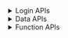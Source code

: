 <details>
<summary>Login APIs</summary>

|                        API                        |Avail|                                      Parameter                                      |Note|
| ------------------------------------------------- | :-: | ----------------------------------------------------------------------------------- | -- |
| xx_eone_zhmmdl                                    | ✅ | STR username STR password \[STR cookies\]                                           |eone账号密码登录，cookies是通过webvpn访问|
| xx_eone_yzmdl_sendsms                             | ✅ | NUM phone \[STR cookies\]                                                           |eone验证码登录发送验证码，cookies是通过webvpn访问|
| xx_eone_yzmdl                                     | ✅ | NUM phone NUM code STR username \[STR cookies\]                                     |eone验证码登录，cookies是通过webvpn访问|
| xx_eone_jwglxtdl                                  | ✅ | STR username STR password \[STR cookies\]                                           |教务系统登录，cookies是通过webvpn访问|
| xx_eone_jxzhptdl                                  | ✅ | STR username STR password \[STR cookies\]                                           |M福医大登录，cookies是通过webvpn访问|
| xx_vpndl                                          | ✅ | STR username STR password                                                           |webvpn登录|
| xx_vpn_isonline                                   | ✅ | STR cookies                                                                         |webvpn是否在线|
| xx_vpn_ehalldl                                    | ✅ | STR cookies                                                                         |ehall登录，webvpn的cookies|
| xx_ehalldl                                        | ✅ | STR username STR password                                                           |ehall登录|
| xx_ehall_zhcpdl                                   | ✅ | STR cookies \[BOOL intranet\]                                                       |综合测评登录，ehall的cookies，默认webvpn访问|
| xx_ehall_jbxxdl                                   | ✅ | STR cookies \[BOOL intranet\]                                                       |基本信息登录，ehall的cookies，默认webvpn访问|

</details>

<details>
<summary>Data APIs</summary>

|                        API                        |Avail|                                      Parameter                                      |Note|
| ------------------------------------------------- | :-: | ----------------------------------------------------------------------------------- | -- |
| xx_xsfw_jbxx                                      | ❌ |                                                                                     ||
| xx_zxzx_ml                                        | ✅ | STR cookies \[BOOL intranet\]                                                       |资讯中心目录，eone的cookies，默认webvpn访问|
| xx_zxzx_nr                                        | ✅ | STR lk_q STR cookies \[BOOL intranet\]                                              |资讯中心内容，eone的cookies，默认webvpn访问|
| xx_jwglxt_lesson-timetable                        | ❌ | STR username NUM xnm NUM xqm STR cookies \[BOOL intranet\]                          |教务系统学生课表，jwglxt的cookies，默认webvpn访问|
| xx_tywsyj_match-exam                              | ✅ | STR username STR kcmc \[STR cookies\]                                               |唐云网上阅卷匹配考试，webvpn的cookies|
| xx_tywsyj_score-overview                          | ✅ | STR username NUM examid \[STR cookies\]                                             |唐云网上阅卷得分概况，webvpn的cookies|
| xx_tywsyj_score-analysis                          | ✅ | STR username NUM examid STR cookies                                                 |唐云网上阅卷得分分析，webvpn的cookies|
| xx_tywsyj_answer-sheet                            | ✅ | STR username NUM examid STR cookies                                                 |唐云网上阅卷答题卡图片，webvpn的cookies|

</details>

<details>
<summary>Function APIs</summary>

|                        API                        |Avail|                                      Parameter                                      |Note|
| ------------------------------------------------- | :-: | ----------------------------------------------------------------------------------- | -- |
| pdf_exportimg                                     | ✅ | STR url \[STR cookies\] \[STR headers\]                                             |PDF导出为图片|
| qrcode_decode                                     | ✅ | STR url                                                                             |二维码识别|
| qrcode_encode_qrcode                              | ✅ | STR qrcode                                                                          |二维码生成|
| qrcode_encode_text1-bottom1                       | ✅ | STR qrcode \[STR t_bottom\]                                                         |二维码生成，1个底部文字|
| qrcode_encode_text2-bottom2                       | ✅ | STR qrcode \[STR t_bottom1\] \[STR t_bottom2\]                                      |二维码生成，2个底部文字|
| qrcode_encode_text2-top1-middle1                  | ✅ | STR qrcode \[STR t_top\] \[STR t_middle\]                                           |二维码生成，1个顶部文字，1个中部文字|
| qrcode_encode_text3-top1-middle1-bottom1          | ✅ | STR qrcode \[STR t_top\] \[STR t_middle\] \[STR t_bottom\]                          |二维码生成，1个顶部文字，1个中部文字，1个底部文字|

</details>
